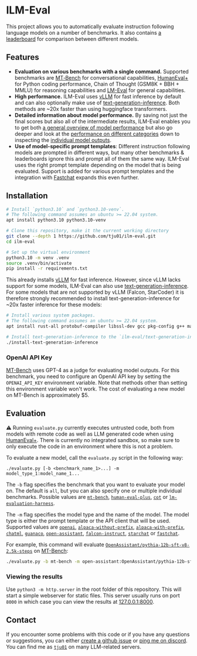 # ILM-Eval

This project allows you to automatically evaluate instruction following language models on a number of benchmarks.
It also contains [a leaderboard](https://tju01.github.io/ilm-eval) for comparison between different models.

## Features

- **Evaluation on various benchmarks with a single command.** Supported benchmarks are [MT‑Bench](https://arxiv.org/abs/2306.05685) for conversational capabilities, [HumanEval+](https://github.com/evalplus/evalplus) for Python coding performance, Chain of Thought (GSM8K + BBH + MMLU) for reasoning capabilities and [LM-Eval](https://github.com/EleutherAI/lm-evaluation-harness) for general capabilities.
- **High performance.** ILM-Eval uses [vLLM](https://github.com/vllm-project/vllm) for fast inference by default and can also optionally make use of [text-generation-inference](https://github.com/huggingface/text-generation-inference). Both methods are ~20x faster than using huggingface transformers.
- **Detailed information about model performance.** By saving not just the final scores but also all of the intermediate results, ILM-Eval enables you to get both [a general overview of model performance](https://tju01.github.io/ilm-eval/) but also go deeper and look at the [performance on different categories](https://tju01.github.io/ilm-eval/#?benchmark=mt-bench) down to inspecting the [individual model outputs](https://tju01.github.io/ilm-eval/#?benchmark=cot&task=bbh/date_understanding&model=mosaicml/mpt-30b-chat).
- **Use of model-specific prompt templates**: Different instruction following models are prompted in different ways, but many other benchmarks & leaderboards ignore this and prompt all of them the same way. ILM-Eval uses the right prompt template depending on the model that is being evaluated. Support is added for various prompt templates and the integration with [Fastchat](https://github.com/lm-sys/FastChat) expands this even further.

## Installation

```bash
# Install `python3.10` and `python3.10-venv`.
# The following command assumes an ubuntu >= 22.04 system.
apt install python3.10 python3.10-venv

# Clone this repository, make it the current working directory
git clone --depth 1 https://github.com/tju01/ilm-eval.git
cd ilm-eval

# Set up the virtual environment
python3.10 -m venv .venv
source .venv/bin/activate
pip install -r requirements.txt
```

This already installs [vLLM](https://github.com/vllm-project/vllm) for fast inference. However, since vLLM lacks support for some models, ILM-Eval can also use [text-generation-inference](https://github.com/huggingface/text-generation-inference). For some models that are not supported by vLLM (Falcon, StarCoder) it is therefore strongly recommended to install text-generation-inference for ~20x faster inference for these models:

```bash
# Install various system packages.
# The following command assumes an ubuntu >= 22.04 system.
apt install rust-all protobuf-compiler libssl-dev gcc pkg-config g++ make python3.10-dev

# Install text-generation-inference to the `ilm-eval/text-generation-inference` folder.
./install-text-generation-inference
```

### OpenAI API Key

[MT-Bench](https://arxiv.org/abs/2306.05685) uses GPT-4 as a judge for evaluating model outputs. For this benchmark, you need to configure an OpenAI API key by setting the `OPENAI_API_KEY` environment variable. Note that methods other than setting this environment variable won't work. The cost of evaluating a new model on MT-Bench is approximately $5.

## Evaluation

⚠️ Running `evaluate.py` currently executes untrusted code, both from models with remote code as well as LLM generated code when using [HumanEval+](https://github.com/evalplus/evalplus). There is currently no integrated sandbox, so make sure to only execute the code in an environment where this is not a problem.

To evaluate a new model, call the `evaluate.py` script in the following way:
```
./evaluate.py [-b <benchmark_name_1>...] -m model_type_1:model_name_1...
````

The `-b` flag specifies the benchmark that you want to evaluate your model on. The default is `all`, but you can also specify one or multiple individual benchmarks. Possible values are [`mt-bench`](https://tju01.github.io/ilm-eval/#?benchmark=mt-bench), [`human-eval-plus`](https://tju01.github.io/ilm-eval/#?benchmark=human-eval-plus), [`cot`](https://tju01.github.io/ilm-eval/#?benchmark=cot) or [`lm-evaluation-harness`](https://tju01.github.io/ilm-eval/#?benchmark=lm-evaluation-harness).

The `-m` flag specifies the model type and the name of the model. The model type is either the prompt template or the API client that will be used. Supported values are [`openai`](https://github.com/tju01/ilm-eval/blob/main/evaluation/models/open_ai.py), [`alpaca-without-prefix`](https://github.com/tju01/ilm-eval/blob/main/evaluation/models/alpaca_without_prefix.py), [`alpaca-with-prefix`](https://github.com/tju01/ilm-eval/blob/main/evaluation/models/alpaca_with_prefix.py), [`chatml`](https://github.com/tju01/ilm-eval/blob/main/evaluation/models/chatml.py), [`guanaco`](https://github.com/tju01/ilm-eval/blob/main/evaluation/models/guanaco.py), [`open-assistant`](https://github.com/tju01/ilm-eval/blob/main/evaluation/models/open_assistant.py), [`falcon-instruct`](https://github.com/tju01/ilm-eval/blob/main/evaluation/models/falcon_instruct.py), [`starchat`](https://github.com/tju01/ilm-eval/blob/main/evaluation/models/starchat.py) or [`fastchat`](https://github.com/tju01/ilm-eval/blob/main/evaluation/models/fastchat.py).

For example, this command will evaluate [`OpenAssistant/pythia-12b-sft-v8-2.5k-steps`](https://huggingface.co/OpenAssistant/pythia-12b-sft-v8-2.5k-steps) on [MT-Bench](https://tju01.github.io/ilm-eval/#?benchmark=mt-bench):
```bash
./evaluate.py -b mt-bench -m open-assistant:OpenAssistant/pythia-12b-sft-v8-2.5k-steps`
```

### Viewing the results

Use `python3 -m http.server` in the root folder of this repository.
This will start a simple webserver for static files.
This server usually runs on port `8000` in which case you can view the results at [127.0.0.1:8000](http://127.0.0.1:8000).

## Contact

If you encounter some problems with this code or if you have any questions or suggestions, you can either [create a github issue](https://github.com/tju01/ilm-eval/issues/new) or [ping me on discord](https://discord.com/users/1090923181910532167). You can find me as [`tju01`](https://discord.com/users/1090923181910532167) on many LLM-related servers.
